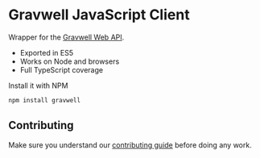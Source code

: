 # Gravwell JavaScript Client

Wrapper for the [Gravwell Web API](https://docs.gravwell.io/#!api/api.md).

- Exported in ES5
- Works on Node and browsers
- Full TypeScript coverage

Install it with NPM

```sh
npm install gravwell
```

## Contributing

Make sure you understand our [contributing guide](./CONTRIBUTING.md) before doing any work.
